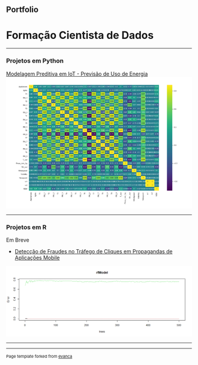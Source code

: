 ## Portfolio
# Formação Cientista de Dados
---

### Projetos em Python

[Modelagem Preditiva em IoT - Previsão de Uso de Energia](https://github.com/lcmolero/Treinamento/tree/master/Formacao_Cientista_Dados/Python/Projeto08)
<img src="images/iot.png?raw=true"/>

<!-- ---
[Project 2 Title](/pdf/sample_presentation.pdf)
<img src="images/dummy_thumbnail.jpg?raw=true"/> -->

<!-- ---
[Project 3 Title](http://example.com/)
<img src="images/dummy_thumbnail.jpg?raw=true"/> -->

---

### Projetos em R

Em Breve


- [Detecção de Fraudes no Tráfego de Cliques em Propagandas de Aplicações Mobile](https://github.com/lcmolero/Treinamento/tree/master/Formacao_Cientista_Dados/R/Projeto01)
<img src="images/clickmob.png?raw=true"/>
<!--
- [Project 2 Title](http://example.com/)
- [Project 3 Title](http://example.com/)
- [Project 4 Title](http://example.com/)
 - [Project 5 Title](http://example.com/) -->

---




---
<p style="font-size:11px">Page template forked from <a href="https://github.com/evanca/quick-portfolio">evanca</a></p>
<!-- Remove above link if you don't want to attibute -->
